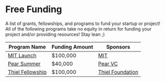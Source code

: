 # Free Funding
A list of grants, fellowships, and programs to fund your startup or project! All of the following programs take no equity in return for funding your project and/or providing resources! Stay lean ;)

<!-- List Programs Below -->
| Program Name | Funding Amount | Sponsors | 
| --- | --- | --- |
|[MIT Launch](http://www.mit100k.org/launch/)| $100,000 | [MIT](http://web.mit.edu/)|
| [Pear Summer](https://www.pear.vc/pearsummer) | $40,000 | [Pear VC](https://www.pear.vc/)|
| [Thiel Fellowship](http://thielfellowship.org/) | $100,000 | [Thiel Foundation](http://www.thielfoundation.org/)|

